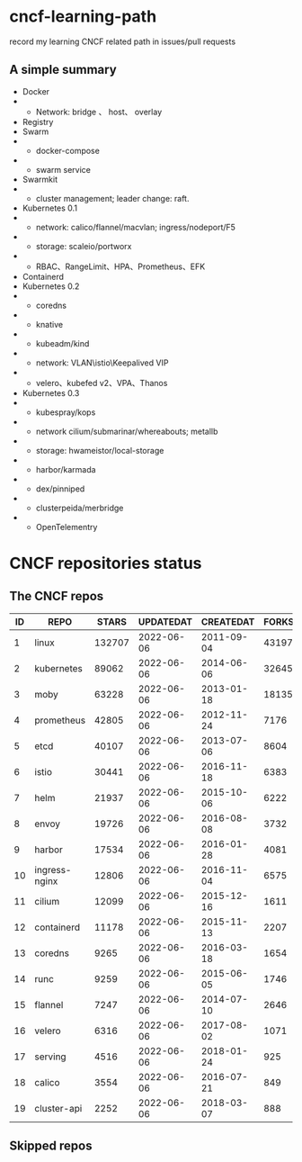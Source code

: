 # cncf-learning-path
record my learning CNCF related path in issues/pull requests

## A simple summary
- Docker
- - Network: bridge 、 host、 overlay
- Registry
- Swarm
- - docker-compose
- - swarm service
- Swarmkit
- - cluster management; leader change: raft.
- Kubernetes 0.1
- - network: calico/flannel/macvlan; ingress/nodeport/F5
- - storage: scaleio/portworx
- - RBAC、RangeLimit、HPA、Prometheus、EFK
- Containerd
- Kubernetes 0.2
- - coredns
- - knative
- - kubeadm/kind
- - network: VLAN\istio\Keepalived VIP
- - velero、kubefed v2、VPA、Thanos
- Kubernetes 0.3
- - kubespray/kops
- - network cilium/submarinar/whereabouts; metallb
- - storage: hwameistor/local-storage
- - harbor/karmada
- - dex/pinniped
- - clusterpeida/merbridge
- - OpenTelementry

# CNCF repositories status
<!--START_SECTION:github_repos-->
## The CNCF repos
| ID |     REPO      | STARS  | UPDATEDAT  | CREATEDAT  | FORKSCOUNT |
|----|---------------|--------|------------|------------|------------|
|  1 | linux         | 132707 | 2022-06-06 | 2011-09-04 |      43197 |
|  2 | kubernetes    |  89062 | 2022-06-06 | 2014-06-06 |      32645 |
|  3 | moby          |  63228 | 2022-06-06 | 2013-01-18 |      18135 |
|  4 | prometheus    |  42805 | 2022-06-06 | 2012-11-24 |       7176 |
|  5 | etcd          |  40107 | 2022-06-06 | 2013-07-06 |       8604 |
|  6 | istio         |  30441 | 2022-06-06 | 2016-11-18 |       6383 |
|  7 | helm          |  21937 | 2022-06-06 | 2015-10-06 |       6222 |
|  8 | envoy         |  19726 | 2022-06-06 | 2016-08-08 |       3732 |
|  9 | harbor        |  17534 | 2022-06-06 | 2016-01-28 |       4081 |
| 10 | ingress-nginx |  12806 | 2022-06-06 | 2016-11-04 |       6575 |
| 11 | cilium        |  12099 | 2022-06-06 | 2015-12-16 |       1611 |
| 12 | containerd    |  11178 | 2022-06-06 | 2015-11-13 |       2207 |
| 13 | coredns       |   9265 | 2022-06-06 | 2016-03-18 |       1654 |
| 14 | runc          |   9259 | 2022-06-06 | 2015-06-05 |       1746 |
| 15 | flannel       |   7247 | 2022-06-06 | 2014-07-10 |       2646 |
| 16 | velero        |   6316 | 2022-06-06 | 2017-08-02 |       1071 |
| 17 | serving       |   4516 | 2022-06-06 | 2018-01-24 |        925 |
| 18 | calico        |   3554 | 2022-06-06 | 2016-07-21 |        849 |
| 19 | cluster-api   |   2252 | 2022-06-06 | 2018-03-07 |        888 |



## Skipped repos
<!--END_SECTION:github_repos-->
